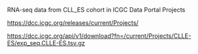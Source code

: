 RNA-seq data from CLL_ES cohort in ICGC Data Portal Projects

https://dcc.icgc.org/releases/current/Projects/

https://dcc.icgc.org/api/v1/download?fn=/current/Projects/CLLE-ES/exp_seq.CLLE-ES.tsv.gz
